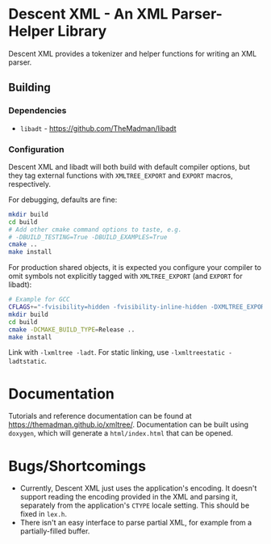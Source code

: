 # Descent XML - An XML Parser-Helper Library

Descent XML provides a tokenizer and helper functions
for writing an XML parser.

## Building

### Dependencies

- `libadt` - https://github.com/TheMadman/libadt

### Configuration

Descent XML and libadt will both build with default compiler options, but they tag external functions with `XMLTREE_EXPORT` and `EXPORT` macros, respectively.

For debugging, defaults are fine:

```bash
mkdir build
cd build
# Add other cmake command options to taste, e.g.
# -DBUILD_TESTING=True -DBUILD_EXAMPLES=True
cmake ..
make install
```

For production shared objects, it is expected you configure your compiler to omit symbols not explicitly tagged with `XMLTREE_EXPORT` (and `EXPORT` for libadt):

```bash
# Example for GCC
CFLAGS+="-fvisibility=hidden -fvisibility-inline-hidden -DXMLTREE_EXPORT='"'__attribute__((visibility("default")))'"' -DEXPORT=XMLTREE_EXPORT"
mkdir build
cd build
cmake -DCMAKE_BUILD_TYPE=Release ..
make install
```

Link with `-lxmltree -ladt`. For static linking, use `-lxmltreestatic -ladtstatic`.

# Documentation

Tutorials and reference documentation can be found at https://themadman.github.io/xmltree/. Documentation can be built using `doxygen`, which will generate a `html/index.html` that can be opened.

# Bugs/Shortcomings

- Currently, Descent XML just uses the application's encoding. It doesn't support reading the encoding provided in the XML and parsing it, separately from the application's `CTYPE` locale setting. This should be fixed in `lex.h`.
- There isn't an easy interface to parse partial XML, for example from a partially-filled buffer.
